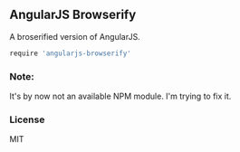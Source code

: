 
AngularJS Browserify
------

A broserified version of AngularJS.

```coffee
require 'angularjs-browserify'
```

### Note:

It's by now not an available NPM module. I'm trying to fix it.

### License

MIT